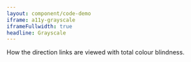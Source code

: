 ```yaml
---
layout: component/code-demo
iframe: a11y-grayscale
iframeFullwidth: true
headline: Grayscale
---
```



How the direction links are viewed with total colour blindness.
